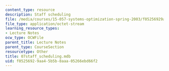 ```yaml
---
content_type: resource
description: Staff scheduling
file: /media/courses/15-057-systems-optimization-spring-2003/f05256929aa45b5b8aaa05266ebd66f2_07staff_scheduling.mdb
file_type: application/octet-stream
learning_resource_types:
- Lecture Notes
ocw_type: OCWFile
parent_title: Lecture Notes
parent_type: CourseSection
resourcetype: Other
title: 07staff_scheduling.mdb
uid: f0525692-9aa4-5b5b-8aaa-05266ebd66f2
---
```

